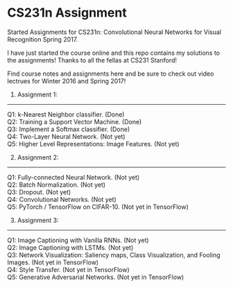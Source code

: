 CS231n Assignment 
====================
Started Assignments for CS231n: Convolutional Neural Networks for Visual Recognition Spring 2017.

I have just started the course online and this repo contains my solutions to the assignments! Thanks to all the fellas at CS231 Stanford!

Find course notes and assignments here and be sure to check out video lectrues for Winter 2016 and Spring 2017!

1. Assignment 1:
_________________________________________
Q1: k-Nearest Neighbor classifier. (Done)<br>
Q2: Training a Support Vector Machine. (Done)<br>
Q3: Implement a Softmax classifier. (Done)<br>
Q4: Two-Layer Neural Network. (Not yet)<br>
Q5: Higher Level Representations: Image Features. (Not yet)<br>

2. Assignment 2:
______________________________________________
Q1: Fully-connected Neural Network. (Not yet)<br>
Q2: Batch Normalization. (Not yet)<br>
Q3: Dropout. (Not yet)<br>
Q4: Convolutional Networks. (Not yet)<br>
Q5: PyTorch / TensorFlow on CIFAR-10. (Not yet in TensorFlow)<br>

3. Assignment 3:
__________________________________________________
Q1: Image Captioning with Vanilla RNNs. (Not yet)<br>
Q2: Image Captioning with LSTMs. (Not yet)<br>
Q3: Network Visualization: Saliency maps, Class Visualization, and Fooling Images. (Not yet in TensorFlow)<br>
Q4: Style Transfer. (Not yet in TensorFlow)<br>
Q5: Generative Adversarial Networks. (Not yet in TensorFlow)<br>
